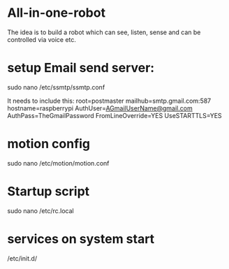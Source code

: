 # All-in-one-robot
The idea is to build a robot which can see, listen, sense and can be controlled via voice etc.

# setup Email send server:
sudo nano /etc/ssmtp/ssmtp.conf

It needs to include this:
root=postmaster
mailhub=smtp.gmail.com:587
hostname=raspberrypi
AuthUser=AGmailUserName@gmail.com
AuthPass=TheGmailPassword
FromLineOverride=YES
UseSTARTTLS=YES

# motion config
sudo nano /etc/motion/motion.conf

# Startup script
sudo nano /etc/rc.local

# services on system start
/etc/init.d/


